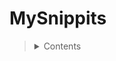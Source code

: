 # MySnippits
> <details>
>  <summary>Contents</summary>
> 
>> | [About](https://github.com/mmmoore1313/MySnippits#about) | [Technologies Used](https://github.com/mmmoore1313/MySnippits#technologies-employed) |
>> |--|--|
>> | [Future Iterations](https://github.com/mmmoore1313/MySnippits#future-iterations) | [Links](https://github.com/mmmoore1313/MySnippits#links) |
>> 
> </detils>
>
>
> ## About
>> This is the repository containing templates and snippits of code that I use often. It will be updated as often as I learn new pieces of code.
>> 
>> ###### [(Return to top)](https://github.com/mmmoore1313/MySnippits#mysnippits)
>
> ## Technologies Employed
>> | **General Development** | **[Client]() Development** | **[API]() Development** | **Deployment** |
>> |--|--|--|--|
>> | [Technology Name](docs) | [Technology Name](docs) | [Technology Name](docs) | [Technology Name](docs) |
>
>
> ###### [(Return to top)](https://github.com/mmmoore1313/MySnippits#mysnippits)
>
> ## Future Iterations
> <!-- Desctiption -->
>
>
> ###### [(Return to top)](https://github.com/mmmoore1313/MySnippits#mysnippits)
>
> ## Links
>> | | **Deployed Sites** | **Repositories** |
>> |--|--|--|
>> | Front End App: | [appUrl](appUrl) | [appRepositoryUrl](appRepositoryUrl)|
>> | Database App | [dbUrl](dbUrl) | [dbRepositoryUrl](dbRepositoryUrl) |
>
> ###### [(Return to top)](https://github.com/mmmoore1313/MySnippits#mysnippits)
>